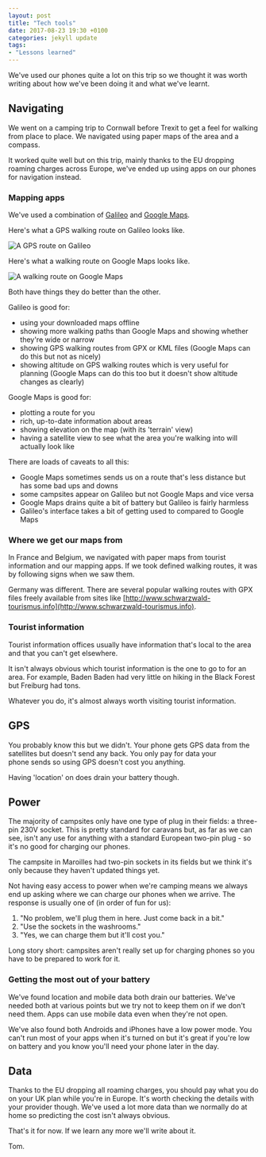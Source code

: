 ```yaml
---
layout: post
title: "Tech tools"
date: 2017-08-23 19:30 +0100
categories: jekyll update
tags: 
- "Lessons learned"
---
```


We've used our phones quite a lot on this trip so we thought it was worth writing about how we've been doing it and what we've learnt.

## Navigating

We went on a camping trip to Cornwall before Trexit to get a feel for walking from place to place. We navigated using paper maps of the area and a compass.

It worked quite well but on this trip, mainly thanks to the EU dropping roaming charges across Europe, we've ended up using apps on our phones for navigation instead.

### Mapping apps

We've used a combination of [Galileo](https://galileo-app.com) and [Google Maps](https://maps.google.com).

Here's what a GPS walking route on Galileo looks like.

![A GPS route on Galileo](https://github.com/tombye/trexit/raw/gh-pages/assets/images/a-gps-route-on-galileo.jpg)

Here's what a walking route on Google Maps looks like.

![A walking route on Google Maps](https://github.com/tombye/trexit/raw/gh-pages/assets/images/a-route-on-google-maps.jpg)

Both have things they do better than the other.

Galileo is good for:

- using your downloaded maps offline
- showing more walking paths than Google Maps and showing whether they're wide or narrow
- showing GPS walking routes from GPX or KML files (Google Maps can do this but not as nicely)
- showing altitude on GPS walking routes which is very useful for planning (Google Maps can do this too but it doesn't show altitude changes as clearly)

Google Maps is good for:

- plotting a route for you
- rich, up-to-date information about areas
- showing elevation on the map (with its 'terrain' view)
- having a satellite view to see what the area you're walking into will actually look like

There are loads of caveats to all this:

- Google Maps sometimes sends us on a route that's less distance but has some bad ups and downs
- some campsites appear on Galileo but not Google Maps and vice versa
- Google Maps drains quite a bit of battery but Galileo is fairly harmless
- Galileo's interface takes a bit of getting used to compared to Google Maps

### Where we get our maps from

In France and Belgium, we navigated with paper maps from tourist information and our mapping apps. If we took defined walking routes, it was by following signs when we saw them.

Germany was different. There are several popular walking routes with GPX files freely available from sites like [http://www.schwarzwald-tourismus.info](http://www.schwarzwald-tourismus.info).

### Tourist information

Tourist information offices usually have information that's local to the area and that you can't get elsewhere.

It isn't always obvious which tourist information is the one to go to for an area. For example, Baden Baden had very little on hiking in the Black Forest but Freiburg had tons.

Whatever you do, it's almost always worth visiting tourist information.

## GPS

You probably know this but we didn't. Your phone gets GPS data from the satellites but doesn't send any back. You only pay for data your phone sends so using GPS doesn't cost you anything.

Having 'location' on does drain your battery though.

## Power

The majority of campsites only have one type of plug in their fields: a three-pin 230V socket. This is pretty standard for caravans but, as far as we can see, isn't any use for anything with a standard European two-pin plug - so it's no good for charging our phones.

The campsite in Maroilles had two-pin sockets in its fields but we think it's only because they haven't updated things yet.

Not having easy access to power when we're camping means we always end up asking where we can charge our phones when we arrive. The response is usually one of (in order of fun for us):

1. "No problem, we'll plug them in here. Just come back in a bit."
2. "Use the sockets in the washrooms."
3. "Yes, we can charge them but it'll cost you."

Long story short: campsites aren't really set up for charging phones so you have to be prepared to work for it.

### Getting the most out of your battery

We've found location and mobile data both drain our batteries. We've needed both at various points but we try not to keep them on if we don't need them. Apps can use mobile data even when they're not open. 

We've also found both Androids and iPhones have a low power mode. You can't run most of your apps when it's turned on but it's great if you're low on battery and you know you'll need your phone later in the day.

## Data

Thanks to the EU dropping all roaming charges, you should pay what you do on your UK plan while you're in Europe. It's worth checking the details with your provider though. We've used a lot more data than we normally do at home so predicting the cost isn't always obvious.

That's it for now. If we learn any more we'll write about it.

Tom.
